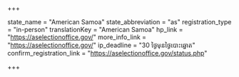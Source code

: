 +++

state_name = "American Samoa"
state_abbreviation = "as"
registration_type = "in-person"
translationKey = "American Samoa"
hp_link = "https://aselectionoffice.gov/"
more_info_link = "https://aselectionoffice.gov/"
ip_deadline = "30 ថ្ងៃមុនថ្ងៃបោះឆ្នោត"
confirm_registration_link = "https://aselectionoffice.gov/status.php"

+++